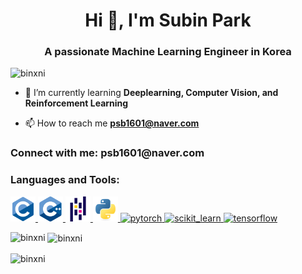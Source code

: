 <h1 align="center">Hi 👋, I'm Subin Park</h1>
<h3 align="center">A passionate Machine Learning Engineer in Korea</h3>

<p align="left"> <img src="https://komarev.com/ghpvc/?username=binxni&label=Profile%20views&color=0e75b6&style=flat" alt="binxni" /> </p>

- 🌱 I’m currently learning **Deeplearning, Computer Vision, and Reinforcement Learning**

- 📫 How to reach me **psb1601@naver.com**

<h3 align="left">Connect with me: psb1601@naver.com </h3>
<p align="left">
</p>

<h3 align="left">Languages and Tools:</h3>
<p align="left"> <a href="https://www.cprogramming.com/" target="_blank" rel="noreferrer"> <img src="https://raw.githubusercontent.com/devicons/devicon/master/icons/c/c-original.svg" alt="c" width="40" height="40"/> </a> <a href="https://www.w3schools.com/cpp/" target="_blank" rel="noreferrer"> <img src="https://raw.githubusercontent.com/devicons/devicon/master/icons/cplusplus/cplusplus-original.svg" alt="cplusplus" width="40" height="40"/> </a> <a href="https://pandas.pydata.org/" target="_blank" rel="noreferrer"> <img src="https://raw.githubusercontent.com/devicons/devicon/2ae2a900d2f041da66e950e4d48052658d850630/icons/pandas/pandas-original.svg" alt="pandas" width="40" height="40"/> </a> <a href="https://www.python.org" target="_blank" rel="noreferrer"> <img src="https://raw.githubusercontent.com/devicons/devicon/master/icons/python/python-original.svg" alt="python" width="40" height="40"/> </a> <a href="https://pytorch.org/" target="_blank" rel="noreferrer"> <img src="https://www.vectorlogo.zone/logos/pytorch/pytorch-icon.svg" alt="pytorch" width="40" height="40"/> </a> <a href="https://scikit-learn.org/" target="_blank" rel="noreferrer"> <img src="https://upload.wikimedia.org/wikipedia/commons/0/05/Scikit_learn_logo_small.svg" alt="scikit_learn" width="40" height="40"/> </a> <a href="https://www.tensorflow.org" target="_blank" rel="noreferrer"> <img src="https://www.vectorlogo.zone/logos/tensorflow/tensorflow-icon.svg" alt="tensorflow" width="40" height="40"/> </a> </p>

<p><img align="left" src="https://github-readme-stats.vercel.app/api/top-langs?username=binxni&show_icons=true&locale=en&layout=compact" alt="binxni" /></p>

<p>&nbsp;<img align="center" src="https://github-readme-stats.vercel.app/api?username=binxni&show_icons=true&locale=en" alt="binxni" /></p>

<p><img align="center" src="https://github-readme-streak-stats.herokuapp.com/?user=binxni&" alt="binxni" /></p>
